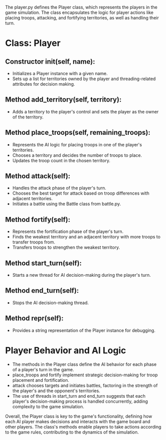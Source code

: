 The player.py defines the Player class, which represents the players in the game simulation. The class encapsulates the logic for player actions like placing troops, attacking, and fortifying territories, as well as handling their turn.

# Class: Player
## Constructor __init__(self, name):

- Initializes a Player instance with a given name.
- Sets up a list for territories owned by the player and threading-related attributes for decision making.
## Method add_territory(self, territory):

- Adds a territory to the player's control and sets the player as the owner of the territory.
## Method place_troops(self, remaining_troops):

- Represents the AI logic for placing troops in one of the player's territories.
- Chooses a territory and decides the number of troops to place.
- Updates the troop count in the chosen territory.
## Method attack(self):

- Handles the attack phase of the player's turn.
- Chooses the best target for attack based on troop differences with adjacent territories.
- Initiates a battle using the Battle class from battle.py.
## Method fortify(self):

- Represents the fortification phase of the player's turn.
- Finds the weakest territory and an adjacent territory with more troops to transfer troops from.
- Transfers troops to strengthen the weakest territory.
## Method start_turn(self):

- Starts a new thread for AI decision-making during the player's turn.
## Method end_turn(self):

- Stops the AI decision-making thread.
## Method __repr__(self):

- Provides a string representation of the Player instance for debugging.
# Player Behavior and AI Logic
- The methods in the Player class define the AI behavior for each phase of a player's turn in the game.
- place_troops and fortify implement strategic decision-making for troop placement and fortification.
- attack chooses targets and initiates battles, factoring in the strength of the player's and the opponent's territories.
- The use of threads in start_turn and end_turn suggests that each player's decision-making process is handled concurrently, adding complexity to the game simulation.


Overall, the Player class is key to the game's functionality, defining how each AI player makes decisions and interacts with the game board and other players. The class's methods enable players to take actions according to the game rules, contributing to the dynamics of the simulation.
